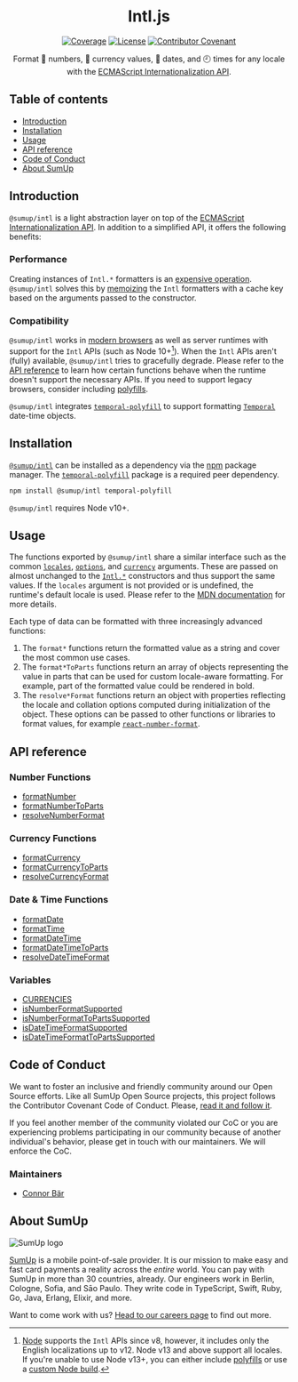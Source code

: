 <div align="center">

# Intl.js

[![Coverage](https://img.shields.io/codecov/c/github/sumup-oss/intl-js)](https://codecov.io/gh/sumup-oss/intl-js) [![License](https://img.shields.io/github/license/sumup-oss/intl-js)](https://github.com/sumup-oss/intl-js/blob/main/LICENSE)
[![Contributor Covenant](https://img.shields.io/badge/Contributor%20Covenant-v2.1%20adopted-ff69b4.svg)](CODE_OF_CONDUCT.md)

Format 🔢 numbers, 💱 currency values, 📅 dates, and 🕘 times for any locale with the [ECMAScript Internationalization API](https://developer.mozilla.org/en-US/docs/Web/JavaScript/Reference/Global_Objects/Intl).

</div>

## Table of contents

- [Introduction](#introduction)
- [Installation](#installation)
- [Usage](#usage)
- [API reference](https://github.com/sumup-oss/intl-js/wiki)
- [Code of Conduct](#code-of-conduct)
- [About SumUp](#about-sumup)

## Introduction

`@sumup/intl` is a light abstraction layer on top of the [ECMAScript Internationalization API](https://developer.mozilla.org/en-US/docs/Web/JavaScript/Reference/Global_Objects/Intl). In addition to a simplified API, it offers the following benefits:

### Performance

Creating instances of `Intl.*` formatters is an [expensive operation](https://blog.david-reess.de/posts/hBEx9w-on-number-formatting-and-performance). `@sumup/intl` solves this by [memoizing](https://github.com/formatjs/intl-format-cache) the `Intl` formatters with a cache key based on the arguments passed to the constructor.

### Compatibility

`@sumup/intl` works in [modern browsers](https://caniuse.com/mdn-javascript_builtins_intl_numberformat_numberformat,mdn-javascript_builtins_intl_datetimeformat_datetimeformat) as well as server runtimes with support for the `Intl` APIs (such as Node 10+[^1]). When the `Intl` APIs aren't (fully) available, `@sumup/intl` tries to gracefully degrade. Please refer to the [API reference](#api-reference) to learn how certain functions behave when the runtime doesn't support the necessary APIs. If you need to support legacy browsers, consider including [polyfills](https://formatjs.io/docs/polyfills/).

`@sumup/intl` integrates [`temporal-polyfill`](https://www.npmjs.com/package/temporal-polyfill) to support formatting [`Temporal`](https://github.com/tc39/proposal-temporal) date-time objects.

[^1]: [Node](https://nodejs.org/en/) supports the `Intl` APIs since v8, however, it includes only the English localizations up to v12. Node v13 and above support all locales. If you're unable to use Node v13+, you can either include [polyfills](https://formatjs.io/docs/polyfills/) or use a [custom Node build](https://nodejs.org/docs/latest-v8.x/api/intl.html#intl_options_for_building_node_js).

## Installation

[`@sumup/intl`](https://www.npmjs.com/package/@sumup/intl) can be installed as a dependency via the [npm](https://www.npmjs.com) package manager. The [`temporal-polyfill`](https://www.npmjs.com/package/temporal-polyfill) package is a required peer dependency.

```sh
npm install @sumup/intl temporal-polyfill
```

`@sumup/intl` requires Node v10+.

## Usage

The functions exported by `@sumup/intl` share a similar interface such as the common [`locales`](https://developer.mozilla.org/en-US/docs/Web/JavaScript/Reference/Global_Objects/Intl#locales_argument), [`options`](https://developer.mozilla.org/en-US/docs/Web/JavaScript/Reference/Global_Objects/Intl#options_argument), and [`currency`](https://en.wikipedia.org/wiki/ISO_4217) arguments. These are passed on almost unchanged to the [`Intl.*`](https://developer.mozilla.org/en-US/docs/Web/JavaScript/Reference/Global_Objects/Intl#constructor_properties) constructors and thus support the same values. If the `locales` argument is not provided or is undefined, the runtime's default locale is used. Please refer to the [MDN documentation](https://developer.mozilla.org/en-US/docs/Web/JavaScript/Reference/Global_Objects/Intl) for more details.

Each type of data can be formatted with three increasingly advanced functions:

1. The `format*` functions return the formatted value as a string and cover the most common use cases.
2. The `format*ToParts` functions return an array of objects representing the value in parts that can be used for custom locale-aware formatting. For example, part of the formatted value could be rendered in bold.
3. The `resolve*Format` functions return an object with properties reflecting the locale and collation options computed during initialization of the object. These options can be passed to other functions or libraries to format values, for example [`react-number-format`](https://www.npmjs.com/package/react-number-format).

## API reference

### Number Functions

- [formatNumber](https://github.com/sumup-oss/intl-js/wiki/Function.formatnumber)
- [formatNumberToParts](https://github.com/sumup-oss/intl-js/wiki/Function.formatnumbertoparts)
- [resolveNumberFormat](https://github.com/sumup-oss/intl-js/wiki/Function.resolvenumberformat)

### Currency Functions

- [formatCurrency](https://github.com/sumup-oss/intl-js/wiki/Function.formatcurrency)
- [formatCurrencyToParts](https://github.com/sumup-oss/intl-js/wiki/Function.formatcurrencytoparts)
- [resolveCurrencyFormat](https://github.com/sumup-oss/intl-js/wiki/Function.resolvecurrencyformat)

### Date & Time Functions

- [formatDate](https://github.com/sumup-oss/intl-js/wiki/Function.formatdate)
- [formatTime](https://github.com/sumup-oss/intl-js/wiki/Function.formattime)
- [formatDateTime](https://github.com/sumup-oss/intl-js/wiki/Function.formatdatetime)
- [formatDateTimeToParts](https://github.com/sumup-oss/intl-js/wiki/Function.formatdatetimetoparts)
- [resolveDateTimeFormat](https://github.com/sumup-oss/intl-js/wiki/Function.resolvedatetimeformat)

### Variables

- [CURRENCIES](https://github.com/sumup-oss/intl-js/wiki/Variable.currencies)
- [isNumberFormatSupported](https://github.com/sumup-oss/intl-js/wiki/Variable.isnumberformatsupported)
- [isNumberFormatToPartsSupported](https://github.com/sumup-oss/intl-js/wiki/Variable.isnumberformattopartssupported)
- [isDateTimeFormatSupported](https://github.com/sumup-oss/intl-js/wiki/Variable.isdatetimeformatsupported)
- [isDateTimeFormatToPartsSupported](https://github.com/sumup-oss/intl-js/wiki/Variable.isdatetimeformattopartssupported)

## Code of Conduct

We want to foster an inclusive and friendly community around our Open Source efforts. Like all SumUp Open Source projects, this project follows the Contributor Covenant Code of Conduct. Please, [read it and follow it](CODE_OF_CONDUCT.md).

If you feel another member of the community violated our CoC or you are experiencing problems participating in our community because of another individual's behavior, please get in touch with our maintainers. We will enforce the CoC.

### Maintainers

- [Connor Bär](mailto:connor.baer@sumup.com)

## About SumUp

![SumUp logo](https://raw.githubusercontent.com/sumup-oss/assets/master/sumup-logo.svg?sanitize=true)

[SumUp](https://sumup.com) is a mobile point-of-sale provider. It is our mission to make easy and fast card payments a reality across the _entire_ world. You can pay with SumUp in more than 30 countries, already. Our engineers work in Berlin, Cologne, Sofia, and Sāo Paulo. They write code in TypeScript, Swift, Ruby, Go, Java, Erlang, Elixir, and more.

Want to come work with us? [Head to our careers page](https://sumup.com/careers) to find out more.
